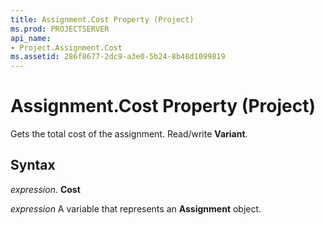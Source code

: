 ```yaml
---
title: Assignment.Cost Property (Project)
ms.prod: PROJECTSERVER
api_name:
- Project.Assignment.Cost
ms.assetid: 286f8677-2dc9-a3e0-5b24-8b48d1099819
---
```



# Assignment.Cost Property (Project)

Gets the total cost of the assignment. Read/write  **Variant**.


## Syntax

 _expression_. **Cost**

 _expression_ A variable that represents an **Assignment** object.


